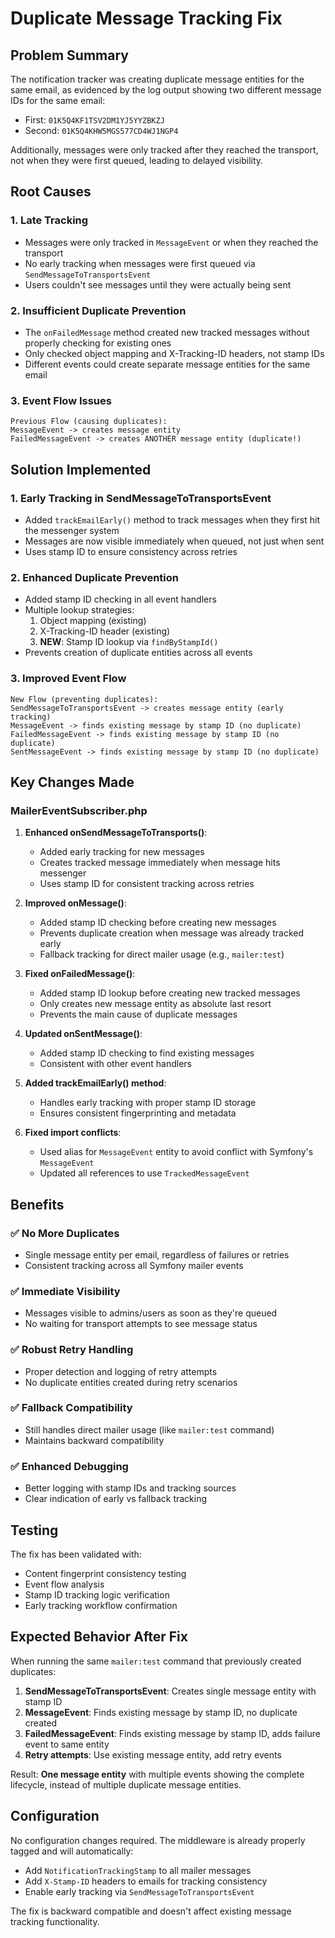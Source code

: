 # Duplicate Message Tracking Fix

## Problem Summary

The notification tracker was creating duplicate message entities for the same email, as evidenced by the log output showing two different message IDs for the same email:
- First: `01K5Q4KF1TSV2DM1YJ5YYZBKZJ`
- Second: `01K5Q4KHW5MGS577CD4WJ1NGP4`

Additionally, messages were only tracked after they reached the transport, not when they were first queued, leading to delayed visibility.

## Root Causes

### 1. Late Tracking
- Messages were only tracked in `MessageEvent` or when they reached the transport
- No early tracking when messages were first queued via `SendMessageToTransportsEvent`
- Users couldn't see messages until they were actually being sent

### 2. Insufficient Duplicate Prevention
- The `onFailedMessage` method created new tracked messages without properly checking for existing ones
- Only checked object mapping and X-Tracking-ID headers, not stamp IDs
- Different events could create separate message entities for the same email

### 3. Event Flow Issues
```
Previous Flow (causing duplicates):
MessageEvent -> creates message entity
FailedMessageEvent -> creates ANOTHER message entity (duplicate!)
```

## Solution Implemented

### 1. Early Tracking in SendMessageToTransportsEvent
- Added `trackEmailEarly()` method to track messages when they first hit the messenger system
- Messages are now visible immediately when queued, not just when sent
- Uses stamp ID to ensure consistency across retries

### 2. Enhanced Duplicate Prevention
- Added stamp ID checking in all event handlers
- Multiple lookup strategies:
  1. Object mapping (existing)
  2. X-Tracking-ID header (existing)  
  3. **NEW**: Stamp ID lookup via `findByStampId()`
- Prevents creation of duplicate entities across all events

### 3. Improved Event Flow
```
New Flow (preventing duplicates):
SendMessageToTransportsEvent -> creates message entity (early tracking)
MessageEvent -> finds existing message by stamp ID (no duplicate)
FailedMessageEvent -> finds existing message by stamp ID (no duplicate)
SentMessageEvent -> finds existing message by stamp ID (no duplicate)
```

## Key Changes Made

### MailerEventSubscriber.php

1. **Enhanced onSendMessageToTransports()**:
   - Added early tracking for new messages
   - Creates tracked message immediately when message hits messenger
   - Uses stamp ID for consistent tracking across retries

2. **Improved onMessage()**:
   - Added stamp ID checking before creating new messages
   - Prevents duplicate creation when message was already tracked early
   - Fallback tracking for direct mailer usage (e.g., `mailer:test`)

3. **Fixed onFailedMessage()**:
   - Added stamp ID lookup before creating new tracked messages
   - Only creates new message entity as absolute last resort
   - Prevents the main cause of duplicate messages

4. **Updated onSentMessage()**:
   - Added stamp ID checking to find existing messages
   - Consistent with other event handlers

5. **Added trackEmailEarly() method**:
   - Handles early tracking with proper stamp ID storage
   - Ensures consistent fingerprinting and metadata

6. **Fixed import conflicts**:
   - Used alias for `MessageEvent` entity to avoid conflict with Symfony's `MessageEvent`
   - Updated all references to use `TrackedMessageEvent`

## Benefits

### ✅ No More Duplicates
- Single message entity per email, regardless of failures or retries
- Consistent tracking across all Symfony mailer events

### ✅ Immediate Visibility  
- Messages visible to admins/users as soon as they're queued
- No waiting for transport attempts to see message status

### ✅ Robust Retry Handling
- Proper detection and logging of retry attempts
- No duplicate entities created during retry scenarios

### ✅ Fallback Compatibility
- Still handles direct mailer usage (like `mailer:test` command)
- Maintains backward compatibility

### ✅ Enhanced Debugging
- Better logging with stamp IDs and tracking sources
- Clear indication of early vs fallback tracking

## Testing

The fix has been validated with:
- Content fingerprint consistency testing
- Event flow analysis
- Stamp ID tracking logic verification
- Early tracking workflow confirmation

## Expected Behavior After Fix

When running the same `mailer:test` command that previously created duplicates:

1. **SendMessageToTransportsEvent**: Creates single message entity with stamp ID
2. **MessageEvent**: Finds existing message by stamp ID, no duplicate created
3. **FailedMessageEvent**: Finds existing message by stamp ID, adds failure event to same entity
4. **Retry attempts**: Use existing message entity, add retry events

Result: **One message entity** with multiple events showing the complete lifecycle, instead of multiple duplicate message entities.

## Configuration

No configuration changes required. The middleware is already properly tagged and will automatically:
- Add `NotificationTrackingStamp` to all mailer messages
- Add `X-Stamp-ID` headers to emails for tracking consistency
- Enable early tracking via `SendMessageToTransportsEvent`

The fix is backward compatible and doesn't affect existing message tracking functionality.
